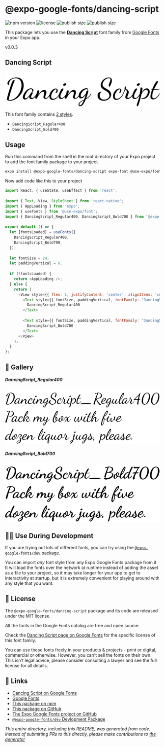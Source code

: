 # @expo-google-fonts/dancing-script

![npm version](https://flat.badgen.net/npm/v/@expo-google-fonts/dancing-script)
![license](https://flat.badgen.net/github/license/expo/google-fonts)
![publish size](https://flat.badgen.net/packagephobia/install/@expo-google-fonts/dancing-script)
![publish size](https://flat.badgen.net/packagephobia/publish/@expo-google-fonts/dancing-script)

This package lets you use the [**Dancing Script**](https://fonts.google.com/specimen/Dancing+Script) font family from [Google Fonts](https://fonts.google.com/) in your Expo app.

v0.0.3

## Dancing Script

![Dancing Script](./font-family.png)

This font family contains [2 styles](#-gallery).

- `DancingScript_Regular400`
- `DancingScript_Bold700`

## Usage

Run this command from the shell in the root directory of your Expo project to add the font family package to your project
```sh
expo install @expo-google-fonts/dancing-script expo-font @use-expo/font
```

Now add code like this to your project
```js
import React, { useState, useEffect } from 'react';

import { Text, View, StyleSheet } from 'react-native';
import { AppLoading } from 'expo';
import { useFonts } from '@use-expo/font';
import { DancingScript_Regular400, DancingScript_Bold700 } from '@expo-google-fonts/dancing-script';

export default () => {
  let [fontsLoaded] = useFonts({
    DancingScript_Regular400,
    DancingScript_Bold700,
  });

  let fontSize = 24;
  let paddingVertical = 6;

  if (!fontsLoaded) {
    return <AppLoading />;
  } else {
    return (
      <View style={{ flex: 1, justifyContent: 'center', alignItems: 'center' }}>
        <Text style={{ fontSize, paddingVertical, fontFamily: 'DancingScript_Regular400' }}>
          DancingScript_Regular400
        </Text>

        <Text style={{ fontSize, paddingVertical, fontFamily: 'DancingScript_Bold700' }}>
          DancingScript_Bold700
        </Text>
      </View>
    );
  }
};

```

## 🔡 Gallery

##### DancingScript_Regular400
![DancingScript_Regular400](./40f021e25f9f4e2b67f5072ac941218596581a1621931f44173cbf5245b91fd3.ttf.png)

##### DancingScript_Bold700
![DancingScript_Bold700](./4a2aa446dc86aad49ec46eb66fb313889bded9ef23f286664bba90a2eb156f87.ttf.png)


## 👩‍💻 Use During Development

If you are trying out lots of different fonts, you can try using the [`@expo-google-fonts/dev` package](https://github.com/expo/google-fonts/tree/master/font-packages/dev#readme).

You can import *any* font style from any Expo Google Fonts package from it. It will load the fonts
over the network at runtime instead of adding the asset as a file to your project, so it may take longer
for your app to get to interactivity at startup, but it is extremely convenient
for playing around with any style that you want.

## 📖 License

The `@expo-google-fonts/dancing-script` package and its code are released under the MIT license.

All the fonts in the Google Fonts catalog are free and open source.

Check the [Dancing Script page on Google Fonts](https://fonts.google.com/specimen/Dancing+Script) for the specific license of this font family.

You can use these fonts freely in your products & projects - print or digital, commercial or otherwise. However, you can't sell the fonts on their own. This isn't legal advice, please consider consulting a lawyer and see the full license for all details.

## 🔗 Links

- [Dancing Script on Google Fonts](https://fonts.google.com/specimen/Dancing+Script)
- [Google Fonts](https://fonts.google.com/)
- [This package on npm](https://www.npmjs.com/package/@expo-google-fonts/dancing-script)
- [This package on GitHub](https://github.com/expo/google-fonts/tree/master/font-packages/dancing-script)
- [The Expo Google Fonts project on GitHub](https://github.com/expo/google-fonts)
- [`@expo-google-fonts/dev` Devlopment Package](https://github.com/expo/google-fonts/tree/master/font-packages/dev)


*This entire directory, including this README, was generated from code. Instead of submitting PRs to this directly, please make contributions to [the generator](https://github.com/expo/google-fonts/tree/master/packages/generator)*
